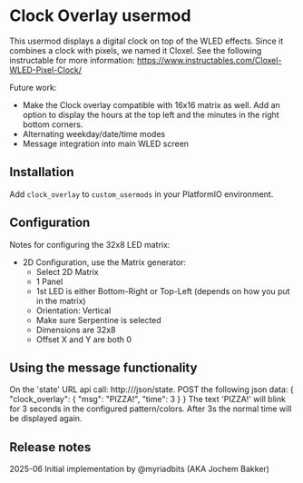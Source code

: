 # Clock Overlay usermod

This usermod displays a digital clock on top of the WLED effects. Since it combines a clock with pixels, we named it Cloxel.
See the following instructable for more information:
https://www.instructables.com/Cloxel-WLED-Pixel-Clock/

Future work:
- Make the Clock overlay compatible with 16x16 matrix as well. Add an option to display the hours at the top left and the minutes in the right bottom corners.
- Alternating weekday/date/time modes
- Message integration into main WLED screen 

## Installation 

Add `clock_overlay` to `custom_usermods` in your PlatformIO environment.

## Configuration

Notes for configuring the 32x8 LED matrix:
- 2D Configuration, use the Matrix generator:
  - Select 2D Matrix
  - 1 Panel
  - 1st LED is either Bottom-Right or Top-Left (depends on how you put in the matrix)
  - Orientation: Vertical
  - Make sure Serpentine is selected
  - Dimensions are 32x8
  - Offset X and Y are both 0

## Using the message functionality
On the 'state' URL api call: http://<IP address or localname>/json/state.
POST the following json data:
{
  "clock_overlay": {
    "msg": "PIZZA!",
    "time": 3
  }
}
The text 'PIZZA!' will blink for 3 seconds in the configured pattern/colors. After 3s the normal time will be displayed again.

## Release notes

2025-06 Initial implementation by @myriadbits (AKA Jochem Bakker)
